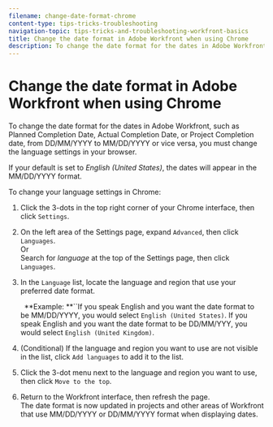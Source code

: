 ```yaml
---
filename: change-date-format-chrome
content-type: tips-tricks-troubleshooting
navigation-topic: tips-tricks-and-troubleshooting-workfront-basics
title: Change the date format in Adobe Workfront when using Chrome
description: To change the date format for the dates in Adobe Workfront, such as Planned Completion Date, Actual Completion Date, or Project Completion date, from DD/MM/YYYY to MM/DD/YYYY or vice versa, you must change the language settings in your browser.
---
```


# Change the date format in Adobe Workfront when using Chrome

To change the date format for the dates in Adobe Workfront, such as Planned Completion Date, Actual Completion Date, or Project Completion date, from DD/MM/YYYY to MM/DD/YYYY or vice versa, you must change the language settings in your browser.

If your default is set to *English (United States)*, the dates will appear in the MM/DD/YYYY format.

To change your language settings in Chrome:

1. Click the 3-dots in the top right corner of your Chrome interface, then click `Settings`.
1. On the left area of the Settings page, expand `Advanced`, then click `Languages`.  
   Or  
   Search for *language* at the top of the Settings page, then click `Languages`.

1. In the `Language` list, locate the language and region that use your preferred date format.

   ` `**Example: **``If you speak English and you want the date format to be MM/DD/YYYY, you would select `English (United States)`. If you speak English and you want the date format to be DD/MM/YYY, you would select `English (United Kingdom)`.

1. (Conditional) If the language and region you want to use are not visible in the list, click `Add languages` to add it to the list.
1. Click the 3-dot menu next to the language and region you want to use, then click `Move to the top`.
1. Return to the Workfront interface, then refresh the page.  
   The date format is now updated in projects and other areas of Workfront that use MM/DD/YYYY or DD/MM/YYYY format when displaying dates.

